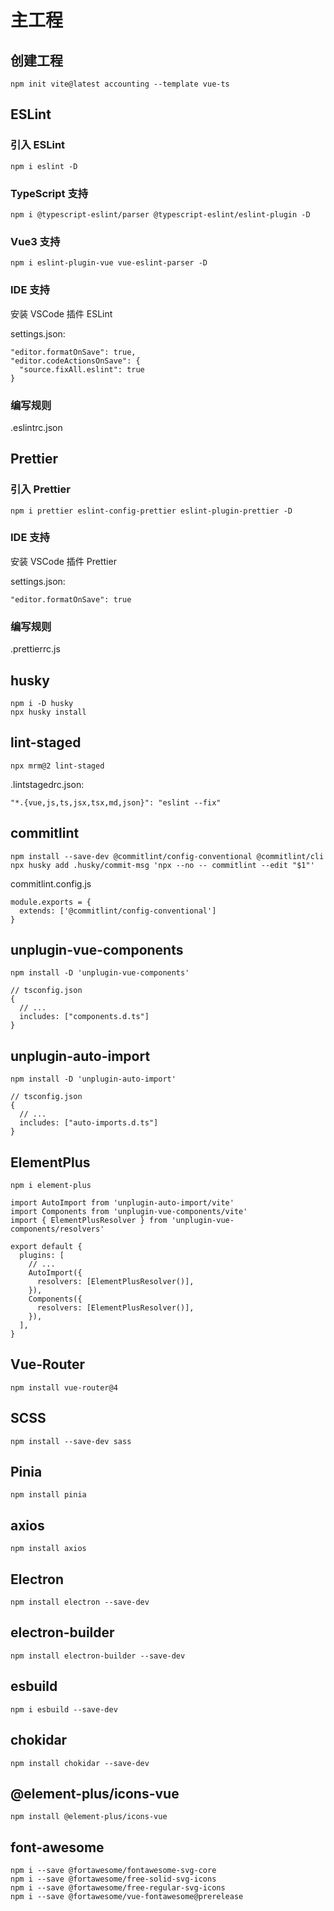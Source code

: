 # 主工程

## 创建工程

```
npm init vite@latest accounting --template vue-ts
```

## ESLint

### 引入 ESLint

```
npm i eslint -D
```

### TypeScript 支持

```
npm i @typescript-eslint/parser @typescript-eslint/eslint-plugin -D
```

### Vue3 支持

```
npm i eslint-plugin-vue vue-eslint-parser -D
```

### IDE 支持

安装 VSCode 插件 ESLint

settings.json:

```
"editor.formatOnSave": true,
"editor.codeActionsOnSave": {
  "source.fixAll.eslint": true
}
```

### 编写规则

.eslintrc.json

## Prettier

### 引入 Prettier

```
npm i prettier eslint-config-prettier eslint-plugin-prettier -D
```

### IDE 支持

安装 VSCode 插件 Prettier

settings.json:

```
"editor.formatOnSave": true
```

### 编写规则

.prettierrc.js

## husky

```
npm i -D husky
npx husky install
```

## lint-staged

```
npx mrm@2 lint-staged
```

.lintstagedrc.json:

```
"*.{vue,js,ts,jsx,tsx,md,json}": "eslint --fix"
```

## commitlint

```
npm install --save-dev @commitlint/config-conventional @commitlint/cli
npx husky add .husky/commit-msg 'npx --no -- commitlint --edit "$1"'
```

commitlint.config.js

```
module.exports = {
  extends: ['@commitlint/config-conventional']
}
```

## unplugin-vue-components

```
npm install -D 'unplugin-vue-components'

// tsconfig.json
{
  // ...
  includes: ["components.d.ts"]
}
```

## unplugin-auto-import

```
npm install -D 'unplugin-auto-import'

// tsconfig.json
{
  // ...
  includes: ["auto-imports.d.ts"]
}
```

## ElementPlus

```
npm i element-plus

import AutoImport from 'unplugin-auto-import/vite'
import Components from 'unplugin-vue-components/vite'
import { ElementPlusResolver } from 'unplugin-vue-components/resolvers'

export default {
  plugins: [
    // ...
    AutoImport({
      resolvers: [ElementPlusResolver()],
    }),
    Components({
      resolvers: [ElementPlusResolver()],
    }),
  ],
}
```

## Vue-Router

```
npm install vue-router@4
```

## SCSS

```
npm install --save-dev sass
```

## Pinia

```
npm install pinia
```

## axios

```
npm install axios
```

## Electron

```
npm install electron --save-dev
```

## electron-builder

```
npm install electron-builder --save-dev
```

## esbuild

```
npm i esbuild --save-dev
```

## chokidar

```
npm install chokidar --save-dev
```

## @element-plus/icons-vue

```
npm install @element-plus/icons-vue
```

## font-awesome

```
npm i --save @fortawesome/fontawesome-svg-core
npm i --save @fortawesome/free-solid-svg-icons
npm i --save @fortawesome/free-regular-svg-icons
npm i --save @fortawesome/vue-fontawesome@prerelease
```
